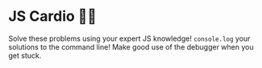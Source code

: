 # JS Cardio 🏃🏼

Solve these problems using your expert JS knowledge!
`console.log` your solutions to the command line!
Make good use of the debugger when you get stuck.